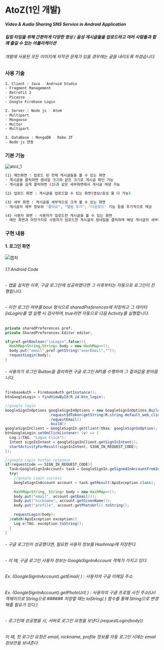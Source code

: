 # AtoZ(1인 개발)

##### Video &amp; Audio Sharing SNS Service in Android Application
##### 킬링 타임을 위해 간편하게 다양한 영상 / 음성 게시글들을 업로드하고 여러 사람들과 함께 즐길 수 있는 어플리케이션
###### 개발에 사용된 모든 이미지에 저작권 문제가 있을 경우에는 글을 내리도록 하겠습니다.

### 사용 기술
```bash
1. Client : Java - Android Studio
- Fragment Management
- Retrofit 2
- Picasso
- Google Firebase Login
```
```bash
2. Server : Node js - Atom
- Multipart
- Mongoose
- Multer
- Multipart
```
```bash
3. DataBase : MongoDB - Robo 3T
- Node js 연동
```
### 기본 기능
![atoz_1](https://user-images.githubusercontent.com/22411296/74808760-f14a4980-532e-11ea-80b2-3f344940391e.JPG)

```bash
(1) 메인화면 : 업로드 된 전체 게시글들을 볼 수 있는 화면
- 게시글을 클릭하면 썸네일 크기와 같은 크기로 게시글 확인 가능
- 게시글을 길게 클릭하면 (3)과 같은 세부화면에서 게시글 재생 가능
```
```bash
(2) 업로드 화면 : 게시글을 업로드할 수 있는 화면(영상/음성 둘 다 가능)
```
```bash
(3) 세부 화면 : 게시글을 세부적으로 크게 볼 수 있는 화면
- 게시글의 세부 정보와 "좋아요", "앨범 추가", "다운로드" 기능 등을 추가적으로 제공
```
```bash
(4) 사용자 화면 : 사용자가 업로드한 게시글을 볼 수 있는 화면
- 메인 화면과 마찬가지로 사용자가 업로드한 게시글의 썸네일을 클릭하며 해당 게시글의 세부화면 재생
```

### 구현 내용
#### 1. 로그인 화면
![캡처](https://user-images.githubusercontent.com/22411296/90140077-31f1bf80-ddb4-11ea-8851-c95e9b3edb78.JPG)
###### 1.1 Android Code
###### - 앱을 설치한 이후, 구글 로그인에 성공하였다면 그 이후부터는 자동으로 로그인이 진행됩니다.
###### - 이전 로그인 여부를 bool 형식으로 sharedPreferences에 저장하고 그 데이터(isLogin)를 앱 실행 시 검사하여, true라면 자동으로 다음 Activity를 실행합니다.
```java
private sharedPreferences pref;
private SharedPreferences.Editor editor;

if(pref.getBoolean("isLogin",false)){
  HashMap<String,String> body = new HashMap<>();
  body.put("email",pref.getString("userEmail",""));
  requestLogin(body);
}
```
###### - 사용자가 로그인 Button을 클리하면 구글 로그인 API를 수행하여 그 결과값을 받아옵니다.
```java
firebaseAuth = FirebaseAuth.getInstance();
btnGoogleLogin = findViewById(R.id.btn_login);

//google login
GoogleSignInOptions googleSignInOptions = new GoogleSignInOptions.Builder(GoogleSignInOptions.DEFAULT_SIGN_IN)
                    .requestIdToken(getString(R.string.default_web_client_id))
                    .requestEmail()
                    .build()
googleSignInClient = GoogleSignIn.getClient(this. googleSignInOption);
btnGoogleLogin.setOnClickListener( (v) => {
  Log.i(TAG, "Login Click");
  Intent signInIntent = googleSignInClient.getSignInIntent();
  startActivityForResult(signInIntent, SIGN_IN_REQUEST_CODE);
});
```
```java
//google Login button response
if(requestCode == SIGN_IN_REQUEST_CODE){
  Task<GoogleSignInAccount> task = GoogleSignIn.geSignedInAccountFromIntent(data);
  try{
    //google Login success
    GoogleSignInAccount account = task.getResult(ApiException.class);
    
    HashMap<String, String> body = new HashMap<>();
    body.put("email", account.getEmail());
    body.put("nickname", account.getGivenName());
    body.put("profile", account.getPhotoUrl().toString();
    
    requestLogin(body);
  }catch(ApiException exception){
    Log.e(TAG, exception.toString();
  }
}
```
###### - 구글 로그인이 성공했다면, 필요한 사용자 정보를 Hashmap에 저장한다.
###### - 이 때, 구글 로그인 사용자 정보는 GoogleSignInAccount 객체가 가지고 있다.
###### Ex. (GoogleSignInAccount).getEmail( ) : 사용자의 구글 이메일 주소
###### Ex. (GoogleSignInAccount).getPhotoUrl( ) : 사용자의 구글 프로필 사진 주소(Url 객체이므로 String으로 ###### 저장할 때는 toString( ) 함수를 통해 String으로 변경해줄 필요가 있다.)
###### - 로그인에 성공했을 시, 서버로 로그인 요청을 보낸다.(requestLogin(body))
###### 이 때, 첫 로그인 요청은 email, nickname, profile 정보를 자동 로그인 시에는 email 정보만을 보내준다.
